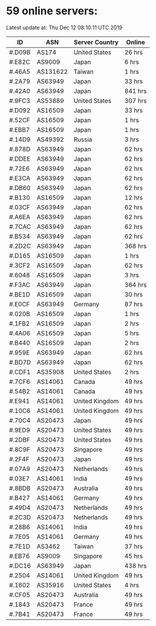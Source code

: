 # 59 online servers:

Latest update at: Thu Dec 12 08:10:11 UTC 2019

| ID | ASN | Server Country | Online |
| -- | --- | -------------- | ------ |
| #.D09B | AS174 | United States | 26 hrs |
| #.E82C | AS9009 | Japan | 6 hrs |
| #.46A5 | AS131622 | Taiwan | 1 hrs |
| #.2A79 | AS63949 | Japan | 33 hrs |
| #.42A0 | AS63949 | Japan | 841 hrs |
| #.9FC3 | AS53889 | United States | 307 hrs |
| #.D092 | AS16509 | Japan | 33 hrs |
| #.52CF | AS16509 | Japan | 1 hrs |
| #.EBB7 | AS16509 | Japan | 1 hrs |
| #.14D9 | AS49392 | Russia | 3 hrs |
| #.878D | AS63949 | Japan | 62 hrs |
| #.DDEE | AS63949 | Japan | 62 hrs |
| #.72E6 | AS63949 | Japan | 62 hrs |
| #.E3CA | AS63949 | Japan | 62 hrs |
| #.DB60 | AS63949 | Japan | 62 hrs |
| #.B130 | AS16509 | Japan | 12 hrs |
| #.03CF | AS63949 | Japan | 62 hrs |
| #.A6EA | AS63949 | Japan | 62 hrs |
| #.7CAC | AS63949 | Japan | 62 hrs |
| #.B534 | AS63949 | Japan | 62 hrs |
| #.2D2C | AS63949 | Japan | 368 hrs |
| #.D165 | AS16509 | Japan | 1 hrs |
| #.3CF2 | AS16509 | Japan | 62 hrs |
| #.6048 | AS16509 | Japan | 3 hrs |
| #.F3AC | AS63949 | Japan | 364 hrs |
| #.BE1D | AS16509 | Japan | 30 hrs |
| #.E0CF | AS63949 | Germany | 87 hrs |
| #.020B | AS16509 | Japan | 1 hrs |
| #.1FB2 | AS16509 | Japan | 2 hrs |
| #.4A06 | AS16509 | Japan | 5 hrs |
| #.B440 | AS16509 | Japan | 2 hrs |
| #.959E | AS63949 | Japan | 62 hrs |
| #.BD7D | AS63949 | Japan | 62 hrs |
| #.CDF1 | AS35908 | United States | 2 hrs |
| #.7CF6 | AS14061 | Canada | 49 hrs |
| #.54B2 | AS14061 | Canada | 49 hrs |
| #.E941 | AS14061 | United Kingdom | 49 hrs |
| #.10C6 | AS14061 | United Kingdom | 49 hrs |
| #.70C4 | AS20473 | Japan | 49 hrs |
| #.9ED9 | AS20473 | United States | 49 hrs |
| #.2DBF | AS20473 | United States | 49 hrs |
| #.8C9F | AS20473 | Singapore | 49 hrs |
| #.2F4F | AS20473 | Japan | 49 hrs |
| #.07A9 | AS20473 | Netherlands | 49 hrs |
| #.03E7 | AS14061 | India | 49 hrs |
| #.8BDB | AS20473 | Australia | 49 hrs |
| #.B427 | AS14061 | Germany | 49 hrs |
| #.49D4 | AS20473 | Netherlands | 49 hrs |
| #.2C3D | AS20473 | Netherlands | 49 hrs |
| #.28B6 | AS14061 | India | 49 hrs |
| #.7E05 | AS14061 | Germany | 49 hrs |
| #.7E1D | AS3462 | Taiwan | 37 hrs |
| #.EB76 | AS9009 | Singapore | 45 hrs |
| #.DC16 | AS63949 | Japan | 438 hrs |
| #.2504 | AS14061 | United Kingdom | 49 hrs |
| #.1602 | AS35916 | United States | 4 hrs |
| #.CF05 | AS20473 | Australia | 49 hrs |
| #.1843 | AS20473 | France | 49 hrs |
| #.7B41 | AS20473 | France | 49 hrs |

